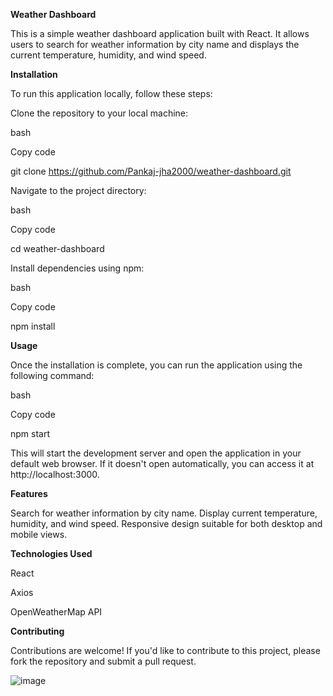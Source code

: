 **Weather Dashboard**

This is a simple weather dashboard application built with React. It allows users to search for weather information by city name and displays the current temperature, humidity, and wind speed.

**Installation**

To run this application locally, follow these steps:


Clone the repository to your local machine:

bash

Copy code

git clone https://github.com/Pankaj-jha2000/weather-dashboard.git

Navigate to the project directory:

bash

Copy code

cd weather-dashboard

Install dependencies using npm:

bash

Copy code

npm install

**Usage**

Once the installation is complete, you can run the application using the following command:


bash

Copy code

npm start

This will start the development server and open the application in your default web browser. If it doesn't open automatically, you can access it at http://localhost:3000.


**Features**

Search for weather information by city name.
Display current temperature, humidity, and wind speed.
Responsive design suitable for both desktop and mobile views.

**Technologies Used**

React

Axios

OpenWeatherMap API

**Contributing**

Contributions are welcome! If you'd like to contribute to this project, please fork the repository and submit a pull request.




![image](https://github.com/Pankaj-jha2000/Weather-Dashboard/assets/62105964/65da6f6f-14a0-4f6e-9651-a5c443384bb7)
